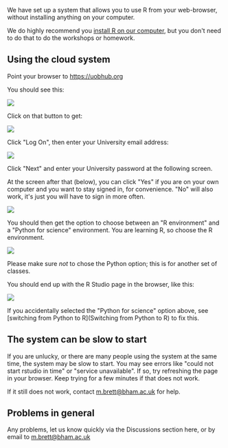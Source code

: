 We have set up a system that allows you to use R from your web-browser,
without installing anything on your computer.

We do highly recommend you [install R on our
computer](installing-r-on-your-computer "Installing R on your computer"), but
you don't need to do that to do the workshops or homework.

## Using the cloud system

Point your browser to <https://uobhub.org>

You should see this:

![](../file_contents/course%20files/images/cilogon.png)

Click on that button to get:

![](../file_contents/course%20files/images/cilogon_first.png)

Click "Log On", then enter your University email address:

![](../file_contents/course%20files/images/uob_sign_in.png)

Click "Next" and enter your University password at the following screen.

At the screen after that (below), you can click "Yes" if you are on
your own computer and you want to stay signed in, for convenience.
"No" will also work, it's just you will have to sign in more often.

![](../file_contents/course%20files/images/uob_stay_signed_in.png)

You should then get the option to choose between an "R environment" and a
"Python for science" environment. You are learning R, so choose the R
environment.

![](../file_contents/course%20files/images/jh_server_options.png)

Please make sure *not* to chose the Python option; this is for another set of
classes.

You should end up with the R Studio page in the browser, like this:

![](../file_contents/course%20files/images/rstudio_page.png)

If you accidentally selected the "Python for science" option above, see
[switching from Python to R](Switching from Python to R) to fix this.

## The system can be slow to start

If you are unlucky, or there are many people using the system at the same
time, the system may be slow to start.  You may see errors like "could not
start rstudio in time" or "service unavailable". If so, try refreshing the
page in your browser.  Keep trying for a few minutes if that does not work.

If it still does not work, contact <m.brett@bham.ac.uk> for help.

## Problems in general

Any problems, let us know quickly via the Discussions section here, or by
email to <m.brett@bham.ac.uk>
